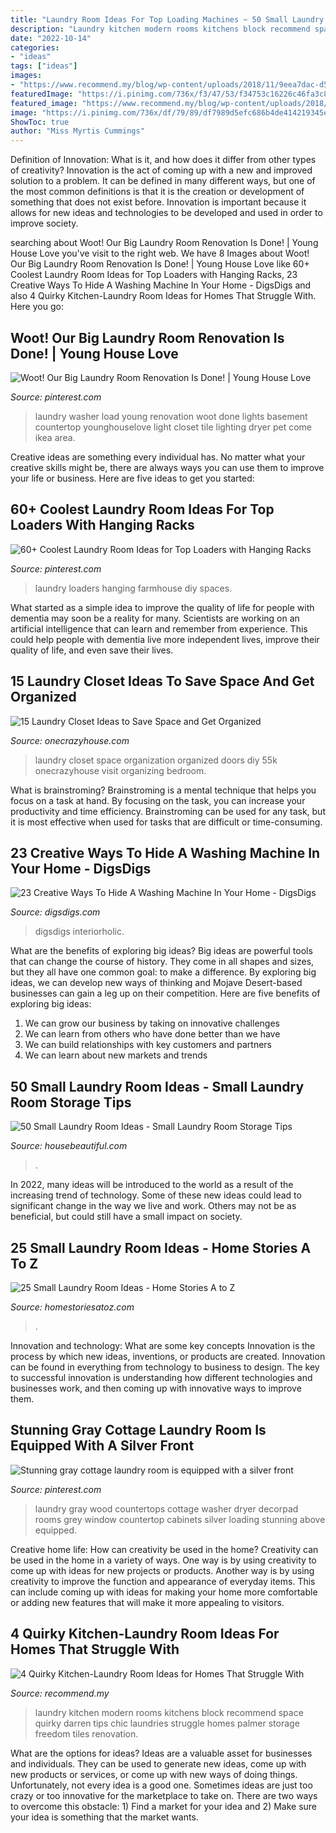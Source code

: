 ```yaml
---
title: "Laundry Room Ideas For Top Loading Machines ~ 50 Small Laundry Room Ideas"
description: "Laundry kitchen modern rooms kitchens block recommend space quirky darren tips chic laundries struggle homes palmer storage freedom tiles renovation"
date: "2022-10-14"
categories:
- "ideas"
tags: ["ideas"]
images:
- "https://www.recommend.my/blog/wp-content/uploads/2018/11/9eea7dac-d53e-4100-8318-d8eb8a53c35b_arm_rio-para-_rea-de-servi_o-preto-e-branca-Foto-Freedom-Kitchens.jpg"
featuredImage: "https://i.pinimg.com/736x/f3/47/53/f34753c16226c46fa3c8ff7a4daf1968--window-above-washer-and-dryer-gray-washer-and-dryer.jpg"
featured_image: "https://www.recommend.my/blog/wp-content/uploads/2018/11/9eea7dac-d53e-4100-8318-d8eb8a53c35b_arm_rio-para-_rea-de-servi_o-preto-e-branca-Foto-Freedom-Kitchens.jpg"
image: "https://i.pinimg.com/736x/df/79/89/df7989d5efc686b4de414219345e4a29.jpg"
ShowToc: true
author: "Miss Myrtis Cummings"
---
```



Definition of Innovation: What is it, and how does it differ from other types of creativity?
Innovation is the act of coming up with a new and improved solution to a problem. It can be defined in many different ways, but one of the most common definitions is that it is the creation or development of something that does not exist before. Innovation is important because it allows for new ideas and technologies to be developed and used in order to improve society.

	

		
searching about Woot! Our Big Laundry Room Renovation Is Done! | Young House Love you've visit to the right web. We have 8 Images about Woot! Our Big Laundry Room Renovation Is Done! | Young House Love like 60+ Coolest Laundry Room Ideas for Top Loaders with Hanging Racks, 23 Creative Ways To Hide A Washing Machine In Your Home - DigsDigs and also 4 Quirky Kitchen-Laundry Room Ideas for Homes That Struggle With. Here you go:
		
    
## Woot! Our Big Laundry Room Renovation Is Done! | Young House Love

<img loading=lazy src="https://i.pinimg.com/736x/ea/73/3f/ea733f2b981818511702c8f054d04e52--top-load-washer-laundry-room-laundry-room-floors.jpg" onerror="this.onerror=null;this.src='https://tse3.mm.bing.net/th?id=OIP.UMK4sl4vR8BNSTQ2hqO0_AAAAA&amp;pid=15.1';" alt="Woot! Our Big Laundry Room Renovation Is Done! | Young House Love">

_Source: pinterest.com_

>laundry washer load young renovation woot done lights basement countertop younghouselove light closet tile lighting dryer pet come ikea area. 

	

Creative ideas are something every individual has. No matter what your creative skills might be, there are always ways you can use them to improve your life or business. Here are five ideas to get you started: 

    
## 60+ Coolest Laundry Room Ideas For Top Loaders With Hanging Racks

<img loading=lazy src="https://i.pinimg.com/736x/df/79/89/df7989d5efc686b4de414219345e4a29.jpg" onerror="this.onerror=null;this.src='https://tse4.mm.bing.net/th?id=OIP.pxNI65i2bIXYfV9Cjkv5EwAAAA&amp;pid=15.1';" alt="60+ Coolest Laundry Room Ideas for Top Loaders with Hanging Racks">

_Source: pinterest.com_

>laundry loaders hanging farmhouse diy spaces. 

	

What started as a simple idea to improve the quality of life for people with dementia may soon be a reality for many. Scientists are working on an artificial intelligence that can learn and remember from experience. This could help people with dementia live more independent lives, improve their quality of life, and even save their lives.

    
## 15 Laundry Closet Ideas To Save Space And Get Organized

<img loading=lazy src="https://cdn.onecrazyhouse.com/wp-content/uploads/2016/05/laundry-closet-organization-ideas.jpg" onerror="this.onerror=null;this.src='https://tse4.mm.bing.net/th?id=OIP.1mRpEAtfnucI_VvGglvAzQHaHa&amp;pid=15.1';" alt="15 Laundry Closet Ideas to Save Space and Get Organized">

_Source: onecrazyhouse.com_

>laundry closet space organization organized doors diy 55k onecrazyhouse visit organizing bedroom. 

	

What is brainstroming? Brainstroming is a mental technique that helps you focus on a task at hand. By focusing on the task, you can increase your productivity and time efficiency. Brainstroming can be used for any task, but it is most effective when used for tasks that are difficult or time-consuming.

    
## 23 Creative Ways To Hide A Washing Machine In Your Home - DigsDigs

<img loading=lazy src="https://www.digsdigs.com/photos/creative-ways-to-hide-a-washing-machine-in-your-home-4-554x831.jpg" onerror="this.onerror=null;this.src='https://tse4.mm.bing.net/th?id=OIP.BziuaZJ1TfTAXCJCJImgZwHaLH&amp;pid=15.1';" alt="23 Creative Ways To Hide A Washing Machine In Your Home - DigsDigs">

_Source: digsdigs.com_

>digsdigs interiorholic. 

	

What are the benefits of exploring big ideas?
Big ideas are powerful tools that can change the course of history. They come in all shapes and sizes, but they all have one common goal: to make a difference. By exploring big ideas, we can develop new ways of thinking and Mojave Desert-based businesses can gain a leg up on their competition. Here are five benefits of exploring big ideas: 
1. We can grow our business by taking on innovative challenges
2. We can learn from others who have done better than we have
3. We can build relationships with key customers and partners
4. We can learn about new markets and trends

    
## 50 Small Laundry Room Ideas - Small Laundry Room Storage Tips

<img loading=lazy src="https://hips.hearstapps.com/hmg-prod.s3.amazonaws.com/images/mint-laundry-room-1518203891.jpg?crop=0.983xw:0.969xh;0,0&amp;resize=480:*" onerror="this.onerror=null;this.src='https://tse3.mm.bing.net/th?id=OIP.w3uvYxTKljYL4jHkf3a4IgHaLH&amp;pid=15.1';" alt="50 Small Laundry Room Ideas - Small Laundry Room Storage Tips">

_Source: housebeautiful.com_

>. 

	

In 2022, many ideas will be introduced to the world as a result of the increasing trend of technology. Some of these new ideas could lead to significant change in the way we live and work. Others may not be as beneficial, but could still have a small impact on society.

    
## 25 Small Laundry Room Ideas - Home Stories A To Z

<img loading=lazy src="https://www.homestoriesatoz.com/wp-content/uploads/2015/03/25-small-laundry-room-ideas.jpg" onerror="this.onerror=null;this.src='https://tse3.mm.bing.net/th?id=OIP.BSiFhsB39ibc6w9tLE2_iwHaQ0&amp;pid=15.1';" alt="25 Small Laundry Room Ideas - Home Stories A to Z">

_Source: homestoriesatoz.com_

>. 

	

Innovation and technology: What are some key concepts
Innovation is the process by which new ideas, inventions, or products are created. Innovation can be found in everything from technology to business to design. The key to successful innovation is understanding how different technologies and businesses work, and then coming up with innovative ways to improve them.

    
## Stunning Gray Cottage Laundry Room Is Equipped With A Silver Front

<img loading=lazy src="https://i.pinimg.com/736x/f3/47/53/f34753c16226c46fa3c8ff7a4daf1968--window-above-washer-and-dryer-gray-washer-and-dryer.jpg" onerror="this.onerror=null;this.src='https://tse3.mm.bing.net/th?id=OIP.bM_X2_juXKiHtx1GZwI4kQHaLH&amp;pid=15.1';" alt="Stunning gray cottage laundry room is equipped with a silver front">

_Source: pinterest.com_

>laundry gray wood countertops cottage washer dryer decorpad rooms grey window countertop cabinets silver loading stunning above equipped. 

	

Creative home life: How can creativity be used in the home?
Creativity can be used in the home in a variety of ways. One way is by using creativity to come up with ideas for new projects or products. Another way is by using creativity to improve the function and appearance of everyday items. This can include coming up with ideas for making your home more comfortable or adding new features that will make it more appealing to visitors.

    
## 4 Quirky Kitchen-Laundry Room Ideas For Homes That Struggle With

<img loading=lazy src="https://www.recommend.my/blog/wp-content/uploads/2018/11/9eea7dac-d53e-4100-8318-d8eb8a53c35b_arm_rio-para-_rea-de-servi_o-preto-e-branca-Foto-Freedom-Kitchens.jpg" onerror="this.onerror=null;this.src='https://tse3.mm.bing.net/th?id=OIP.OL3WbsYDJdvraZHPYX4FPAHaJ4&amp;pid=15.1';" alt="4 Quirky Kitchen-Laundry Room Ideas for Homes That Struggle With">

_Source: recommend.my_

>laundry kitchen modern rooms kitchens block recommend space quirky darren tips chic laundries struggle homes palmer storage freedom tiles renovation. 

	

What are the options for ideas?
Ideas are a valuable asset for businesses and individuals. They can be used to generate new ideas, come up with new products or services, or come up with new ways of doing things. Unfortunately, not every idea is a good one. Sometimes ideas are just too crazy or too innovative for the marketplace to take on. There are two ways to overcome this obstacle: 1) Find a market for your idea and 2) Make sure your idea is something that the market wants.

